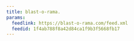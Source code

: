 ```yaml
---
title: blast-o-rama.
params:
  feedlink: https://blast-o-rama.com/feed.xml
  feedid: 1f4ab788f8a42d84ca1f9b3f5668fb17
---
```


